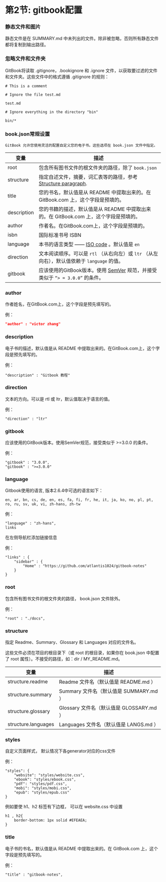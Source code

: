 # 第2节: gitbook配置



### 静态文件和图片

静态文件是在 SUMMARY.md 中未列出的文件。除非被忽略，否则所有静态文件都将复制到输出路径。



### 忽略文件和文件夹

GitBook将读取 .gitignore，.bookignore 和 .ignore 文件，以获取要过滤的文件和文件夹。这些文件中的格式遵循 .gitignore 的规则：

```
# This is a comment

# Ignore the file test.md

test.md

# Ignore everything in the directory "bin"

bin/*
```



### book.json常规设置

```
GitBook 允许您使用灵活的配置自定义您的电子书。这些选项在 book.json 文件中指定。
```



| 变量        | 描述                                                         |
| ----------- | ------------------------------------------------------------ |
| root        | 包含所有图书文件的根文件夹的路径，除了 `book.json`           |
| structure   | 指定自述文件，摘要，词汇表等的路径，参考 [Structure paragraph](https://blog.csdn.net/stu059074244/article/details/77767835#structure). |
| title       | 您的书名，默认值是从 README 中提取出来的。在 GitBook.com 上，这个字段是预填的。 |
| description | 您的书籍的描述，默认值是从 README 中提取出来的。在 GitBook.com 上，这个字段是预填的。 |
| author      | 作者名。在GitBook.com上，这个字段是预填的。                  |
| isbn        | 国际标准书号 ISBN                                            |
| language    | 本书的语言类型 —— [ISO code](https://en.wikipedia.org/wiki/List_of_ISO_639-1_codes) 。默认值是 `en` |
| direction   | 文本阅读顺序。可以是 `rtl` （从右向左）或 `ltr` （从左向右），默认值依赖于 `language` 的值。 |
| gitbook     | 应该使用的GitBook版本。使用 [SemVer](http://semver.org/) 规范，并接受类似于 `“> = 3.0.0”` 的条件。 |



### author

作者姓名，在GitBook.com上，这个字段是预先填写的。

例：

```json
"author" : "victor zhang"
```



### description

电子书的描述，默认值是从 README 中提取出来的。在GitBook.com上，这个字段是预先填写的。

例：

```
"description" : "Gitbook 教程"
```



### direction

文本的方向。可以是 rtl 或 ltr，默认值取决于语言的值。

例：

```
"direction" : "ltr"
```



### gitbook

应该使用的GitBook版本。使用SemVer规范，接受类似于 >=3.0.0 的条件。

例：

```
"gitbook" : "3.0.0",
"gitbook" : ">=3.0.0"
```



### language

Gitbook使用的语言, 版本2.6.4中可选的语言如下：

```
en, ar, bn, cs, de, en, es, fa, fi, fr, he, it, ja, ko, no, pl, pt, ro, ru, sv, uk, vi, zh-hans, zh-tw
```


例：

```
"language" : "zh-hans",
links
```



在左侧导航栏添加链接信息

例：

```
"links" : {
    "sidebar" : {
        "Home" : "https://github.com/atlantis1024/gitbook-notes"
    }
}
```



### root

包含所有图书文件的根文件夹的路径， book.json 文件除外。

例：

```
"root" : "./docs",
```



### structure

指定 Readme、Summary、Glossary 和 Languages 对应的文件名。

这些文件必须在项目的根目录下（或 root 的根目录，如果你在 book.json 中配置了 root 属性）。不接受的路径，如：dir / MY_README.md。​	

| 变量                | 描述                                     |
| ------------------- | ---------------------------------------- |
| structure.readme    | Readme 文件名（默认值是  README.md ）    |
| structure.summary   | Summary 文件名（默认值是 SUMMARY.md ）   |
| structure.glossary  | Glossary 文件名（默认值是 GLOSSARY.md ） |
| structure.languages | Languages 文件名（默认值是 LANGS.md ）   |



### styles

自定义页面样式， 默认情况下各generator对应的css文件

例：

```
"styles": {
    "website": "styles/website.css",
    "ebook": "styles/ebook.css",
    "pdf": "styles/pdf.css",
    "mobi": "styles/mobi.css",
    "epub": "styles/epub.css"
}
```


例如要使 h1、h2 标签有下边框， 可以在 website.css 中设置

```
h1 , h2{
    border-bottom: 1px solid #EFEAEA;
}
```



### title

电子书的书名，默认值是从 README 中提取出来的。在 GitBook.com 上，这个字段是预先填写的。

例：

```
"title" : "gitbook-notes",
```

